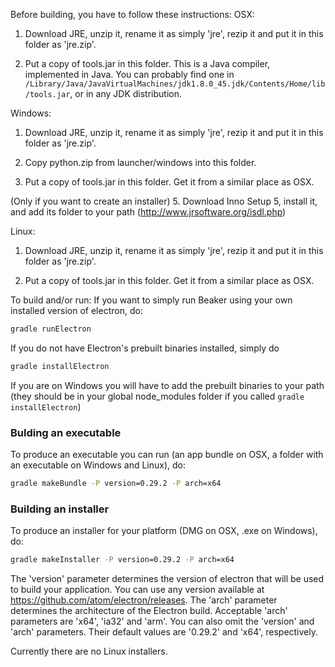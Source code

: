 <!--
    Copyright 2015 TWO SIGMA OPEN SOURCE, LLC

    Licensed under the Apache License, Version 2.0 (the "License");
    you may not use this file except in compliance with the License.
    You may obtain a copy of the License at

           http://www.apache.org/licenses/LICENSE-2.0

    Unless required by applicable law or agreed to in writing, software
    distributed under the License is distributed on an "AS IS" BASIS,
    WITHOUT WARRANTIES OR CONDITIONS OF ANY KIND, either express or implied.
    See the License for the specific language governing permissions and
    limitations under the License.
-->

Before building, you have to follow these instructions:
OSX:

1. Download JRE, unzip it, rename it as simply 'jre', rezip it and put it in this folder as 'jre.zip'.

2. Put a copy of tools.jar in this folder. This is a Java compiler, implemented in Java. You can probably find one in `/Library/Java/JavaVirtualMachines/jdk1.8.0_45.jdk/Contents/Home/lib/tools.jar`, or in any JDK distribution.

Windows:

1. Download JRE, unzip it, rename it as simply 'jre', rezip it and put it in this folder as 'jre.zip'.

3. Copy python.zip from launcher/windows into this folder.

4. Put a copy of tools.jar in this folder. Get it from a similar place as OSX.

(Only if you want to create an installer)
5. Download Inno Setup 5, install it, and add its folder to your path (http://www.jrsoftware.org/isdl.php)

Linux:

1. Download JRE, unzip it, rename it as simply 'jre', rezip it and put it in this folder as 'jre.zip'.

2. Put a copy of tools.jar in this folder. Get it from a similar place as OSX.

To build and/or run:
If you want to simply run Beaker using your own installed version of electron, do:

```sh
gradle runElectron
```

If you do not have Electron's prebuilt binaries installed, simply do

```sh
gradle installElectron
```

If you are on Windows you will have to add the prebuilt binaries to your path (they should
be in your global node_modules folder if you called `gradle installElectron`)

### Bulding an executable

To produce an executable you can run (an app bundle on OSX, a folder with an executable on Windows and Linux), do:
```sh
gradle makeBundle -P version=0.29.2 -P arch=x64
```

### Building an installer

To produce an installer for your platform (DMG on OSX, .exe on Windows), do:
```sh
gradle makeInstaller -P version=0.29.2 -P arch=x64
```

The 'version' parameter determines the version of electron that will be used
to build your application. You can use any version available at
https://github.com/atom/electron/releases. The 'arch' parameter determines the
architecture of the Electron build. Acceptable 'arch' parameters are 'x64',
'ia32' and 'arm'. You can also omit the 'version' and 'arch' parameters. Their
default values are '0.29.2' and 'x64', respectively.

Currently there are no Linux installers.

